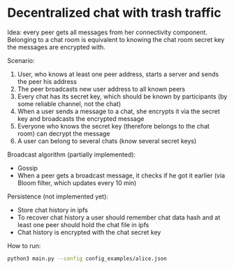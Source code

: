 # Decentralized chat with trash traffic

Idea: every peer gets all messages from her connectivity component.
Belonging to a chat room is equivalent to knowing the chat room secret key the messages are encrypted with.

Scenario: 
1. User, who knows at least one peer address, starts a server and sends the peer his address
2. The peer broadcasts new user address to all known peers
3. Every chat has its secret key, which should be known by participants (by some reliable channel, not the chat)
4. When a user sends a message to a chat, she encrypts it via the secret key and broadcasts the encrypted message
5. Everyone who knows the secret key (therefore belongs to the chat room) can decrypt the message
6. A user can belong to several chats (know several secret keys)

Broadcast algorithm (partially implemented):
- Gossip
- When a peer gets a broadcast message, it checks if he got it earlier
   (via Bloom filter, which updates every 10 min)

Persistence (not implemented yet):
- Store chat history in ipfs
- To recover chat history a user should remember chat data hash and at least one peer should hold the chat file in ipfs
- Chat history is encrypted with the chat secret key

How to run:
```bash
python3 main.py --config config_examples/alice.json
```